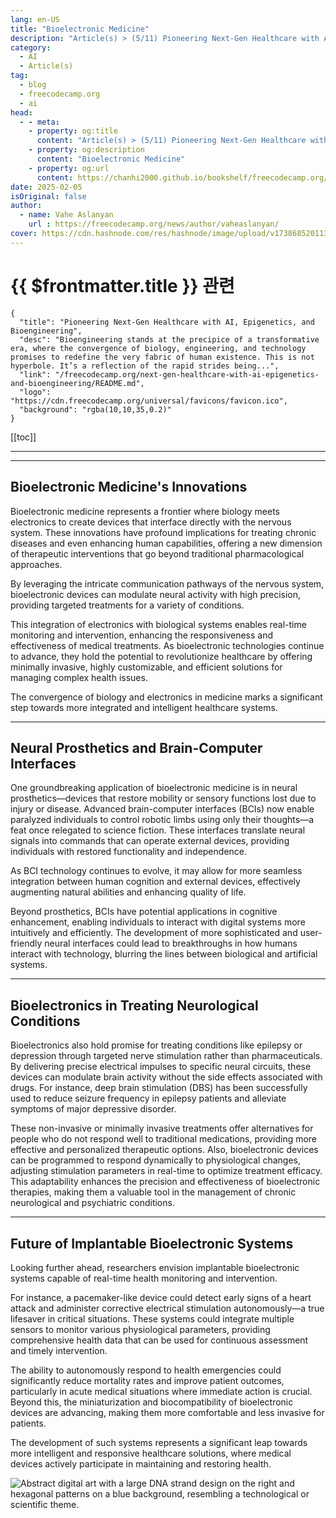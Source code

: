 ```yaml
---
lang: en-US
title: "Bioelectronic Medicine"
description: "Article(s) > (5/11) Pioneering Next-Gen Healthcare with AI, Epigenetics, and Bioengineering" 
category:
  - AI
  - Article(s)
tag:
  - blog
  - freecodecamp.org
  - ai
head:
  - - meta:
    - property: og:title
      content: "Article(s) > (5/11) Pioneering Next-Gen Healthcare with AI, Epigenetics, and Bioengineering"
    - property: og:description
      content: "Bioelectronic Medicine"
    - property: og:url
      content: https://chanhi2000.github.io/bookshelf/freecodecamp.org/next-gen-healthcare-with-ai-epigenetics-and-bioengineering/bioelectronic-medicine.html
date: 2025-02-05
isOriginal: false
author:
  - name: Vahe Aslanyan
    url : https://freecodecamp.org/news/author/vaheaslanyan/
cover: https://cdn.hashnode.com/res/hashnode/image/upload/v1738685201135/64b476e9-b17b-4788-ba3c-ec23a2576e81.png
---
```


# {{ $frontmatter.title }} 관련

```component VPCard
{
  "title": "Pioneering Next-Gen Healthcare with AI, Epigenetics, and Bioengineering",
  "desc": "Bioengineering stands at the precipice of a transformative era, where the convergence of biology, engineering, and technology promises to redefine the very fabric of human existence. This is not hyperbole. It’s a reflection of the rapid strides being...",
  "link": "/freecodecamp.org/next-gen-healthcare-with-ai-epigenetics-and-bioengineering/README.md",
  "logo": "https://cdn.freecodecamp.org/universal/favicons/favicon.ico",
  "background": "rgba(10,10,35,0.2)"
}
```

[[toc]]

---

<SiteInfo
  name="Pioneering Next-Gen Healthcare with AI, Epigenetics, and Bioengineering"
  desc="Bioengineering stands at the precipice of a transformative era, where the convergence of biology, engineering, and technology promises to redefine the very fabric of human existence. This is not hyperbole. It’s a reflection of the rapid strides being..."
  url="https://freecodecamp.org/news/next-gen-healthcare-with-ai-epigenetics-and-bioengineering#heading-bioelectronic-medicine"
  logo="https://cdn.freecodecamp.org/universal/favicons/favicon.ico"
  preview="https://cdn.hashnode.com/res/hashnode/image/upload/v1738685201135/64b476e9-b17b-4788-ba3c-ec23a2576e81.png"/>

---

## Bioelectronic Medicine's Innovations

Bioelectronic medicine represents a frontier where biology meets electronics to create devices that interface directly with the nervous system. These innovations have profound implications for treating chronic diseases and even enhancing human capabilities, offering a new dimension of therapeutic interventions that go beyond traditional pharmacological approaches.

By leveraging the intricate communication pathways of the nervous system, bioelectronic devices can modulate neural activity with high precision, providing targeted treatments for a variety of conditions.

This integration of electronics with biological systems enables real-time monitoring and intervention, enhancing the responsiveness and effectiveness of medical treatments. As bioelectronic technologies continue to advance, they hold the potential to revolutionize healthcare by offering minimally invasive, highly customizable, and efficient solutions for managing complex health issues.

The convergence of biology and electronics in medicine marks a significant step towards more integrated and intelligent healthcare systems.

---

## Neural Prosthetics and Brain-Computer Interfaces

One groundbreaking application of bioelectronic medicine is in neural prosthetics—devices that restore mobility or sensory functions lost due to injury or disease. Advanced brain-computer interfaces (BCIs) now enable paralyzed individuals to control robotic limbs using only their thoughts—a feat once relegated to science fiction. These interfaces translate neural signals into commands that can operate external devices, providing individuals with restored functionality and independence.

As BCI technology continues to evolve, it may allow for more seamless integration between human cognition and external devices, effectively augmenting natural abilities and enhancing quality of life.

Beyond prosthetics, BCIs have potential applications in cognitive enhancement, enabling individuals to interact with digital systems more intuitively and efficiently. The development of more sophisticated and user-friendly neural interfaces could lead to breakthroughs in how humans interact with technology, blurring the lines between biological and artificial systems.

---

## Bioelectronics in Treating Neurological Conditions

Bioelectronics also hold promise for treating conditions like epilepsy or depression through targeted nerve stimulation rather than pharmaceuticals. By delivering precise electrical impulses to specific neural circuits, these devices can modulate brain activity without the side effects associated with drugs. For instance, deep brain stimulation (DBS) has been successfully used to reduce seizure frequency in epilepsy patients and alleviate symptoms of major depressive disorder.

These non-invasive or minimally invasive treatments offer alternatives for people who do not respond well to traditional medications, providing more effective and personalized therapeutic options. Also, bioelectronic devices can be programmed to respond dynamically to physiological changes, adjusting stimulation parameters in real-time to optimize treatment efficacy. This adaptability enhances the precision and effectiveness of bioelectronic therapies, making them a valuable tool in the management of chronic neurological and psychiatric conditions.

---

## Future of Implantable Bioelectronic Systems

Looking further ahead, researchers envision implantable bioelectronic systems capable of real-time health monitoring and intervention.

For instance, a pacemaker-like device could detect early signs of a heart attack and administer corrective electrical stimulation autonomously—a true lifesaver in critical situations. These systems could integrate multiple sensors to monitor various physiological parameters, providing comprehensive health data that can be used for continuous assessment and timely intervention.

The ability to autonomously respond to health emergencies could significantly reduce mortality rates and improve patient outcomes, particularly in acute medical situations where immediate action is crucial. Beyond this, the miniaturization and biocompatibility of bioelectronic devices are advancing, making them more comfortable and less invasive for patients.

The development of such systems represents a significant leap towards more intelligent and responsive healthcare solutions, where medical devices actively participate in maintaining and restoring health.

![Abstract digital art with a large DNA strand design on the right and hexagonal patterns on a blue background, resembling a technological or scientific theme.](https://hudsonrobotics.com/wp-content/uploads/2022/07/What-Is-The-Future-of-Synthetic-Biology@2x-1.jpg)
